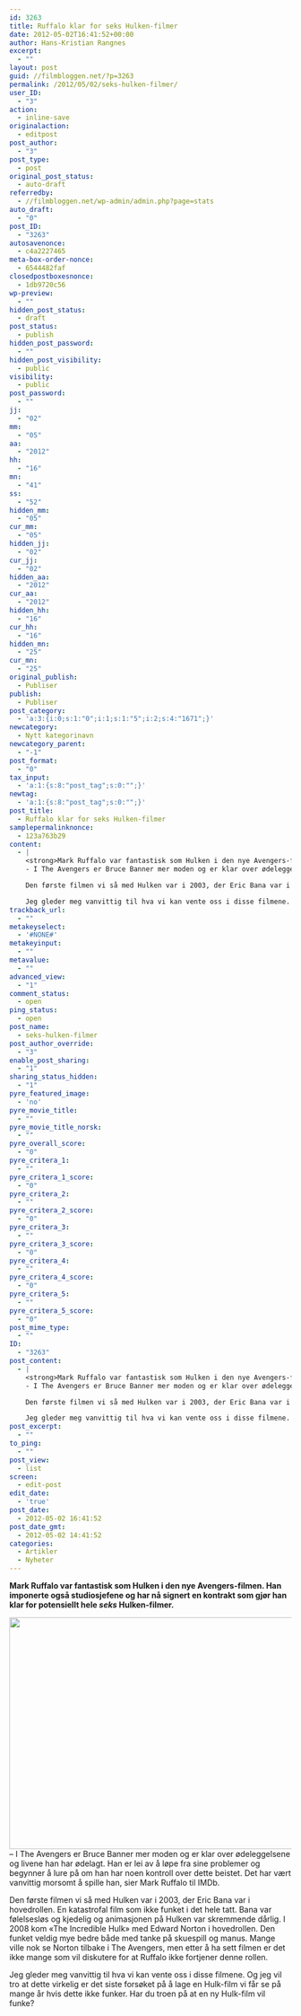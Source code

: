 ```yaml
---
id: 3263
title: Ruffalo klar for seks Hulken-filmer
date: 2012-05-02T16:41:52+00:00
author: Hans-Kristian Rangnes
excerpt:
  - ""
layout: post
guid: //filmbloggen.net/?p=3263
permalink: /2012/05/02/seks-hulken-filmer/
user_ID:
  - "3"
action:
  - inline-save
originalaction:
  - editpost
post_author:
  - "3"
post_type:
  - post
original_post_status:
  - auto-draft
referredby:
  - //filmbloggen.net/wp-admin/admin.php?page=stats
auto_draft:
  - "0"
post_ID:
  - "3263"
autosavenonce:
  - c4a2227465
meta-box-order-nonce:
  - 6544482faf
closedpostboxesnonce:
  - 1db9720c56
wp-preview:
  - ""
hidden_post_status:
  - draft
post_status:
  - publish
hidden_post_password:
  - ""
hidden_post_visibility:
  - public
visibility:
  - public
post_password:
  - ""
jj:
  - "02"
mm:
  - "05"
aa:
  - "2012"
hh:
  - "16"
mn:
  - "41"
ss:
  - "52"
hidden_mm:
  - "05"
cur_mm:
  - "05"
hidden_jj:
  - "02"
cur_jj:
  - "02"
hidden_aa:
  - "2012"
cur_aa:
  - "2012"
hidden_hh:
  - "16"
cur_hh:
  - "16"
hidden_mn:
  - "25"
cur_mn:
  - "25"
original_publish:
  - Publiser
publish:
  - Publiser
post_category:
  - 'a:3:{i:0;s:1:"0";i:1;s:1:"5";i:2;s:4:"1671";}'
newcategory:
  - Nytt kategorinavn
newcategory_parent:
  - "-1"
post_format:
  - "0"
tax_input:
  - 'a:1:{s:8:"post_tag";s:0:"";}'
newtag:
  - 'a:1:{s:8:"post_tag";s:0:"";}'
post_title:
  - Ruffalo klar for seks Hulken-filmer
samplepermalinknonce:
  - 123a763b29
content:
  - |
    <strong>Mark Ruffalo var fantastisk som Hulken i den nye Avengers-filmen. Han imponerte også studiosjefene og har nå signert en kontrakt som gjør han klar for potensiellt hele <em>seks</em> Hulken-filmer.<!--more--></strong><a href="//filmbloggen.net/2012/05/02/seks-hulken-filmer/hulken/" rel="attachment wp-att-3264"><img class="alignnone size-large wp-image-3264" src="/wp-content/uploads//2012/05/hulken-620x413.jpg" alt="" width="620" height="413" /></a>
    - I The Avengers er Bruce Banner mer moden og er klar over ødeleggelsene og livene han har ødelagt. Han er lei av å løpe fra sine problemer og begynner å lure på om han har noen kontroll over dette beistet. Det har vært vanvittig morsomt å spille han, sier Mark Ruffalo til IMDb.

    Den første filmen vi så med Hulken var i 2003, der Eric Bana var i hovedrollen. En katastrofal film som ikke funket i det hele tatt. Bana var følelsesløs og kjedelig og animasjonen på Hulken var skremmende dårlig. I 2008 kom "The Incredible Hulk" med Edward Norton i hovedrollen. Den funket veldig mye bedre både med tanke på skuespill og manus. Mange ville nok se Norton tilbake i The Avengers, men etter å ha sett filmen er det ikke mange som vil diskutere for at Ruffalo ikke fortjener denne rollen.

    Jeg gleder meg vanvittig til hva vi kan vente oss i disse filmene. Og jeg vil tro at dette virkelig er det siste forsøket på å lage en Hulk-film vi får se på mange år hvis dette ikke funker. Har du troen på at en ny Hulk-film vil funke?
trackback_url:
  - ""
metakeyselect:
  - '#NONE#'
metakeyinput:
  - ""
metavalue:
  - ""
advanced_view:
  - "1"
comment_status:
  - open
ping_status:
  - open
post_name:
  - seks-hulken-filmer
post_author_override:
  - "3"
enable_post_sharing:
  - "1"
sharing_status_hidden:
  - "1"
pyre_featured_image:
  - 'no'
pyre_movie_title:
  - ""
pyre_movie_title_norsk:
  - ""
pyre_overall_score:
  - "0"
pyre_critera_1:
  - ""
pyre_critera_1_score:
  - "0"
pyre_critera_2:
  - ""
pyre_critera_2_score:
  - "0"
pyre_critera_3:
  - ""
pyre_critera_3_score:
  - "0"
pyre_critera_4:
  - ""
pyre_critera_4_score:
  - "0"
pyre_critera_5:
  - ""
pyre_critera_5_score:
  - "0"
post_mime_type:
  - ""
ID:
  - "3263"
post_content:
  - |
    <strong>Mark Ruffalo var fantastisk som Hulken i den nye Avengers-filmen. Han imponerte også studiosjefene og har nå signert en kontrakt som gjør han klar for potensiellt hele <em>seks</em> Hulken-filmer.<!--more--></strong><a href="//filmbloggen.net/2012/05/02/seks-hulken-filmer/hulken/" rel="attachment wp-att-3264"><img class="alignnone size-large wp-image-3264" src="/wp-content/uploads//2012/05/hulken-620x413.jpg" alt="" width="620" height="413" /></a>
    - I The Avengers er Bruce Banner mer moden og er klar over ødeleggelsene og livene han har ødelagt. Han er lei av å løpe fra sine problemer og begynner å lure på om han har noen kontroll over dette beistet. Det har vært vanvittig morsomt å spille han, sier Mark Ruffalo til IMDb.

    Den første filmen vi så med Hulken var i 2003, der Eric Bana var i hovedrollen. En katastrofal film som ikke funket i det hele tatt. Bana var følelsesløs og kjedelig og animasjonen på Hulken var skremmende dårlig. I 2008 kom "The Incredible Hulk" med Edward Norton i hovedrollen. Den funket veldig mye bedre både med tanke på skuespill og manus. Mange ville nok se Norton tilbake i The Avengers, men etter å ha sett filmen er det ikke mange som vil diskutere for at Ruffalo ikke fortjener denne rollen.

    Jeg gleder meg vanvittig til hva vi kan vente oss i disse filmene. Og jeg vil tro at dette virkelig er det siste forsøket på å lage en Hulk-film vi får se på mange år hvis dette ikke funker. Har du troen på at en ny Hulk-film vil funke?
post_excerpt:
  - ""
to_ping:
  - ""
post_view:
  - list
screen:
  - edit-post
edit_date:
  - 'true'
post_date:
  - 2012-05-02 16:41:52
post_date_gmt:
  - 2012-05-02 14:41:52
categories:
  - Artikler
  - Nyheter
---
```

**Mark Ruffalo var fantastisk som Hulken i den nye Avengers-filmen. Han imponerte også studiosjefene og har nå signert en kontrakt som gjør han klar for potensiellt hele _seks_ Hulken-filmer.<!--more-->**

<a href="//filmbloggen.net/2012/05/02/seks-hulken-filmer/hulken/" rel="attachment wp-att-3264"><img class="alignnone size-large wp-image-3264" src="/wp-content/uploads//2012/05/hulken-620x413.jpg" alt="" width="620" height="413" /></a>
– I The Avengers er Bruce Banner mer moden og er klar over ødeleggelsene og livene han har ødelagt. Han er lei av å løpe fra sine problemer og begynner å lure på om han har noen kontroll over dette beistet. Det har vært vanvittig morsomt å spille han, sier Mark Ruffalo til IMDb.

Den første filmen vi så med Hulken var i 2003, der Eric Bana var i hovedrollen. En katastrofal film som ikke funket i det hele tatt. Bana var følelsesløs og kjedelig og animasjonen på Hulken var skremmende dårlig. I 2008 kom «The Incredible Hulk» med Edward Norton i hovedrollen. Den funket veldig mye bedre både med tanke på skuespill og manus. Mange ville nok se Norton tilbake i The Avengers, men etter å ha sett filmen er det ikke mange som vil diskutere for at Ruffalo ikke fortjener denne rollen.

Jeg gleder meg vanvittig til hva vi kan vente oss i disse filmene. Og jeg vil tro at dette virkelig er det siste forsøket på å lage en Hulk-film vi får se på mange år hvis dette ikke funker. Har du troen på at en ny Hulk-film vil funke?
